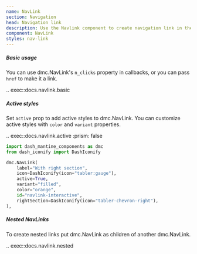 ```yaml
---
name: NavLink
section: Navigation
head: Navigation link
description: Use the Navlink component to create navigation link in the side navigation bars.
component: NavLink
styles: nav-link
---
```


##### Basic usage

You can use dmc.NavLink's `n_clicks` property in callbacks, or you can pass `href` to make it a link.

.. exec::docs.navlink.basic

##### Active styles

Set `active` prop to add active styles to dmc.NavLink. You can customize active styles with `color` and `variant` properties.

.. exec::docs.navlink.active
    :prism: false

```python
import dash_mantine_components as dmc
from dash_iconify import DashIconify

dmc.NavLink(
    label="With right section",
    icon=DashIconify(icon="tabler:gauge"),
    active=True,
    variant="filled",
    color="orange",
    id="navlink-interactive",
    rightSection=DashIconify(icon="tabler-chevron-right"),
),
```

##### Nested NavLinks

To create nested links put dmc.NavLink as children of another dmc.NavLink.

.. exec::docs.navlink.nested
